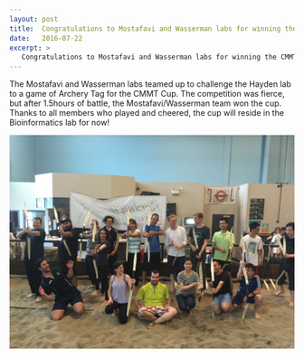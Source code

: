 ```yaml
---
layout: post
title:  Congratulations to Mostafavi and Wasserman labs for winning the CMMT Cup Challenge! 
date:   2016-07-22
excerpt: >
   Congratulations to Mostafavi and Wasserman labs for winning the CMMT Cup Challenge!
---
```



  The Mostafavi and Wasserman labs teamed up to challenge the Hayden lab to a game of Archery Tag for the CMMT Cup. The competition was fierce, but after 1.5hours of battle, the Mostafavi/Wasserman team won the cup. Thanks to all members who played and cheered, the cup will reside in the Bioinformatics lab for now!

<img src="/images/archery.JPG" width="1000">
